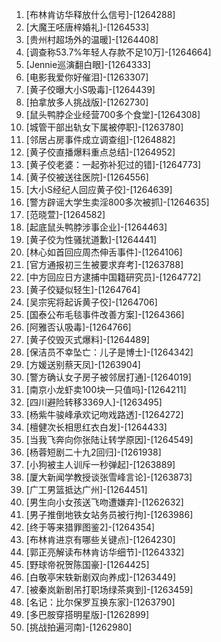 
1. [布林肯访华释放什么信号]-[1264288]
1. [大魔王呸唐梓婚礼]-[1264533]
1. [贵州村超场外的温暖]-[1264408]
1. [调查称53.7%年轻人存款不足10万]-[1264664]
1. [Jennie巡演翻白眼]-[1264333]
1. [电影我爱你好催泪]-[1263307]
1. [黄子佼曝大小S吸毒]-[1264439]
1. [拍拿放多人挑战版]-[1262730]
1. [鼠头鸭脖企业经营700多个食堂]-[1264308]
1. [城管干部出轨女下属被停职]-[1263780]
1. [邻居占房事件成立调查组]-[1264882]
1. [黄子佼直播爆料重点总结]-[1264952]
1. [黄子佼老婆：一起弥补犯过的错]-[1264773]
1. [黄子佼被送往医院]-[1264556]
1. [大小S经纪人回应黄子佼]-[1264639]
1. [警方辟谣大学生卖淫800多次被抓]-[1264635]
1. [范晓萱]-[1264582]
1. [起底鼠头鸭脖涉事企业]-[1264463]
1. [黄子佼为性骚扰道歉]-[1264441]
1. [林心如首回应周杰伸舌事件]-[1264106]
1. [官方通报初三生被要求弃考]-[1263788]
1. [中方回应日方逮捕中国籍研究员]-[1264772]
1. [黄子佼疑似轻生]-[1264764]
1. [吴宗宪将起诉黄子佼]-[1264706]
1. [国泰公布毛毯事件改善方案]-[1264366]
1. [阿雅否认吸毒]-[1264766]
1. [黄子佼毁灭式爆料]-[1264489]
1. [保洁员不幸坠亡：儿子是博士]-[1264342]
1. [方媛送别蔡天凤]-[1263904]
1. [警方确认女子房子被邻居打通]-[1264019]
1. [南京小龙虾卖100块一只值吗]-[1264211]
1. [四川避险转移3369人]-[1263495]
1. [杨紫牛骏峰承欢记吻戏路透]-[1264272]
1. [檀健次长相思红衣白发]-[1264433]
1. [当我飞奔向你张陆让转学原因]-[1264549]
1. [杨蓉短剧二十九2回归]-[1261938]
1. [小狗被主人训斥一秒弹起]-[1263889]
1. [厦大新闻学教授谈张雪峰言论]-[1263873]
1. [广工男篮抵达广州]-[1264451]
1. [男生向小女孩送飞吻遭嫌弃]-[1262632]
1. [男子推倒地铁女站务员被行拘]-[1263986]
1. [终于等来猎罪图鉴2]-[1264354]
1. [布林肯进京有哪些关键点]-[1264230]
1. [郭正亮解读布林肯访华细节]-[1264332]
1. [野球帝祝贺陈国豪]-[1264425]
1. [白敬亭宋轶新剧双向养成]-[1263449]
1. [被秦岚新剧吊打职场绿茶爽到]-[1263459]
1. [名记：比尔保罗互换东家]-[1263790]
1. [多巴胺穿搭明星版]-[1262899]
1. [挑战拍遍河南]-[1262980]